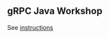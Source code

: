 gRPC Java Workshop
------------------

See [instructions](http://retroryan8080.gitlab.io/grpc-java-workshop/)
